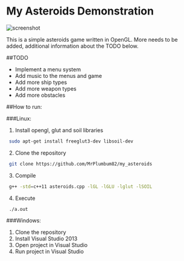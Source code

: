 # My Asteroids Demonstration

![screenshot](https://cloud.githubusercontent.com/assets/11234396/18334742/4990e3f6-7593-11e6-8c87-1317ab1f7d60.png)

This is a simple asteroids game written in OpenGL. More needs to be added, additional information about the TODO below.

##TODO
 * Implement a menu system
 * Add music to the menus and game
 * Add more ship types
 * Add more weapon types
 * Add more obstacles

##How to run:

###Linux:
 1. Install opengl, glut and soil libraries
 ```bash
  sudo apt-get install freeglut3-dev libsoil-dev
 ```

 2. Clone the repository
 
 ```bash
  git clone https://github.com/MrPlumbum82/my_asteroids
 ```

 3. Compile
 
 ```bash
  g++ -std=c++11 asteroids.cpp -lGL -lGLU -lglut -lSOIL
 ```
 
 4. Execute
 
 ```bash
  ./a.out
 ```

###Windows:
 1. Clone the repository
 2. Install Visual Studio 2013
 3. Open project in Visual Studio
 4. Run project in Visual Studio
